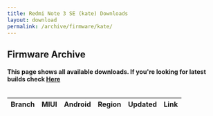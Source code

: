 ```yaml
---
title: Redmi Note 3 SE (kate) Downloads
layout: download
permalink: /archive/firmware/kate/
---
```


## Firmware Archive
#### This page shows all available downloads. If you're looking for latest builds check [Here](/firmware/kate/)


<div style="overflow-x:auto;">
<table id="firmware" class="compact row-border" style="width:100%">
    <thead>
        <tr>
            <th>Branch</th>
            <th>MIUI</th>
            <th>Android</th>
            <th>Region</th>
            <th>Updated</th>
            <th>Link</th>
        </tr>
    </thead>
    <script>loadFirmwareDownloads('kate', 'full')</script>
</table>
</div>

